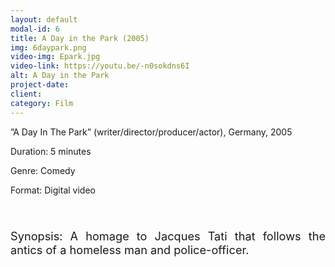 ```yaml
---
layout: default
modal-id: 6
title: A Day in the Park (2005)
img: 6daypark.png
video-img: Epark.jpg
video-link: https://youtu.be/-n0sokdns6I
alt: A Day in the Park
project-date: 
client:
category: Film
---
```


”A Day In The Park” (writer/director/producer/actor), Germany, 2005

Duration: 5 minutes

Genre: Comedy

Format: Digital video
<div style="height:40px;"></div>
<div style="text-align: justify; font-size: 1.3em;">
Synopsis: A homage to Jacques Tati that follows the antics of a homeless man and police-officer.
</div>
